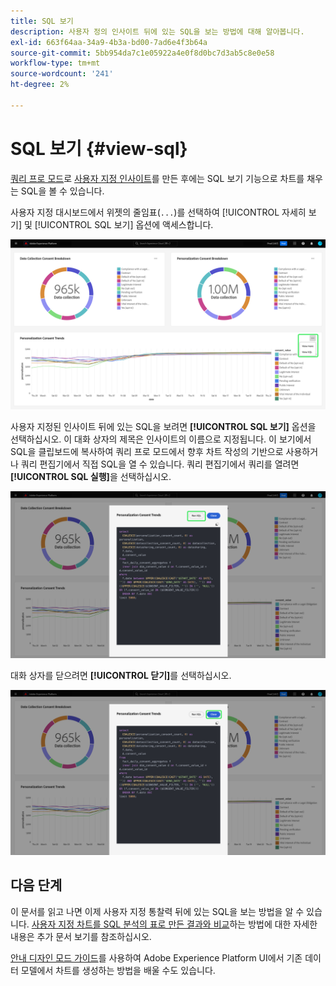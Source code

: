 ```yaml
---
title: SQL 보기
description: 사용자 정의 인사이트 뒤에 있는 SQL을 보는 방법에 대해 알아봅니다.
exl-id: 663f64aa-34a9-4b3a-bd00-7ad6e4f3b64a
source-git-commit: 5bb954da7c1e05922a4e0f8d0bc7d3ab5c8e0e58
workflow-type: tm+mt
source-wordcount: '241'
ht-degree: 2%

---
```


# SQL 보기 {#view-sql}

[쿼리 프로 모드](./query-pro-mode.md)로 [사용자 지정 인사이트](./overview.md)를 만든 후에는 SQL 보기 기능으로 차트를 채우는 SQL을 볼 수 있습니다.

사용자 지정 대시보드에서 위젯의 줄임표(`...`)를 선택하여 [!UICONTROL 자세히 보기] 및 [!UICONTROL SQL 보기] 옵션에 액세스합니다.

![인사이트의 줄임표 드롭다운 메뉴와 자세히 보기 및 SQL 보기 옵션이 강조 표시된 사용자 지정 대시보드입니다.](../../images/customizable-insights/ellipses-dropdown.png)

사용자 지정된 인사이트 뒤에 있는 SQL을 보려면 **[!UICONTROL SQL 보기]** 옵션을 선택하십시오. 이 대화 상자의 제목은 인사이트의 이름으로 지정됩니다. 이 보기에서 SQL을 클립보드에 복사하여 쿼리 프로 모드에서 향후 차트 작성의 기반으로 사용하거나 쿼리 편집기에서 직접 SQL을 열 수 있습니다. 쿼리 편집기에서 쿼리를 열려면 **[!UICONTROL SQL 실행]**&#x200B;을 선택하십시오.

![SQL 및 SQL 실행 옵션이 강조 표시된 인사이트의 SQL을 표시하는 대화 상자입니다.](../../images/customizable-insights/view-sql.png)

대화 상자를 닫으려면 **[!UICONTROL 닫기]**&#x200B;를 선택하십시오.

![닫기 옵션이 강조 표시된 인사이트의 SQL을 표시하는 대화 상자입니다.](../../images/customizable-insights/close-sql-dialog.png)

## 다음 단계

이 문서를 읽고 나면 이제 사용자 지정 통찰력 뒤에 있는 SQL을 보는 방법을 알 수 있습니다. [사용자 지정 차트를 SQL 분석의 표로 만든 결과와 비교](./view-more.md)하는 방법에 대한 자세한 내용은 추가 문서 보기를 참조하십시오.

[안내 디자인 모드 가이드](../../user-defined-dashboards.md)를 사용하여 Adobe Experience Platform UI에서 기존 데이터 모델에서 차트를 생성하는 방법을 배울 수도 있습니다.
